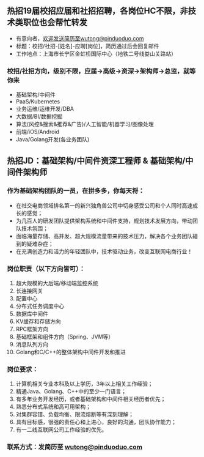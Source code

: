 ## 热招19届校招应届和社招招聘，各岗位HC不限，非技术类职位也会帮忙转发

* 有意向者，欢迎发送简历至wutong@pinduoduo.com
* 标题：校招/社招-[姓名]-应聘[岗位]，简历通过后会回复邮件
* 工作地点：上海市长宁区金虹桥国际中心（地铁二号线娄山关路站）

### 校招/社招方向，级别不限，应届->高级->资深->架构师->总监，就等你来

* 基础架构/中间件
* PaaS/Kubernetes
* 业务运维/运维开发/DBA
* 大数据/BI/数据挖掘
* 算法(风控&搜索&推荐&广告)/人工智能/机器学习/图像处理
* 前端/iOS/Android
* Java/Golang开发(各业务团队)


## 热招JD：基础架构/中间件资深工程师 & 基础架构/中间件架构师

### 作为基础架构团队的一员，在拼多多，你每天将：

* 在社交电商领域排名第一的新兴独角兽公司中切身感受公司和个人同时高速成长的感觉；
* 为几百人的研发团队提供架构系统和中间件支持，规划技术发展方向，带动团队技术氛围；
* 面临海量存储、高并发、超大规模流量带来的技术压力，解决各个业务团队碰到的疑难杂症；
* 在充满创造力和活力的年轻团队中，技术驱动业务，改变互联网电商行业！

### 岗位职责（以下方向皆可）：

1. 超大规模的大后端/移动端监控系统
2. 长连接网关
3. 配置中心
4. 分布式任务调度中心
5. 数据库中间件
6. KV缓存和存储方向
7. RPC框架方向
8. 基础框架和组件方向（Spring、JVM等）
9. 消息队列方向
10. Golang和C/C++的整体架构中间件开发和推进

### 岗位要求：

1. 计算机相关专业本科及以上学历，3年以上相关工作经验；
2. 精通Java、Golang、C++中的至少一门语言；
3. 有多年业务开发经历，或者基础架构和中间件相关经历者优先；
4. 熟悉分布式系统和高可用架构；
5. 对集群容错、负载均衡、限流熔断等有深刻理解；
6. 具有目标感，很强的责任心和上进心，良好的沟通，团队协作能力；
7. 有一二线互联网公司工作经验的优先。


### 联系方式：发简历至 wutong@pinduoduo.com
